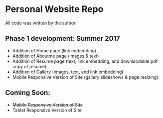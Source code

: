 # Personal Website Repo
  All code was written by the author

## Phase 1 development: Summer 2017
  * Addition of Home page (link embedding)
  * Addition of Aboutme page (images & text)
  * Addition of Resume page (text, link embedding, and downlaodable pdf copy of resume)
  * Addition of Gallery (images, text, and link embedding)
  * Mobile Responsive Version of Site (gallery slideshows & page resizing)

## Coming Soon: 
  * ~~Mobile Responsive Version of Site~~ 
  * Tablet Responsive Version of Site
 
